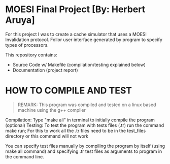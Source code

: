 # MOESI Final Project  [By: Herbert Aruya]

For this project I was to create a cache simulator that uses a MOESI Invalidation protocol. Follor user interface generated by program to specify types of processors.

This repository contains: 
  - Source Code w/ Makefile (compilation/testing explained below)
  - Documentation (project report)

# HOW TO COMPILE AND TEST
> REMARK: This program was compiled and tested on a linux based machine using the g++ compiler

Compilation: Type "make all" in terminal to initially compile the program (optional)
Testing: To test the program with tests files (.tr) run the command make run; For this to work all the .tr files need to be in the test_files directory or this command will not work

You can specify test files manually by compiling the program by itself (using make all command) and specifying .tr test files as arguments to program in the command line. 


